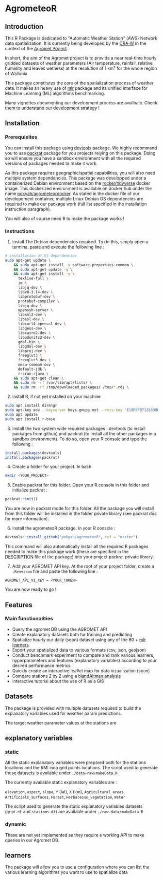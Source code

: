 
# AgrometeoR

## Introduction 

This R Package is dedicated to "Automatic Weather Station" (AWS) Network data spatialization. It is currently being developed by the [CRA-W](http://www.cra.wallonie.be) in the context of the [Agromet Project](./vignettes/presentation-agromet-project.Rmd).

In short, the aim of the Agromet project is to provide a near real-time hourly gridded datasets of weather parameters (Air temperature, rainfall, relative humidity and leaves wetness) at the resolution of 1 km² for the whole region of Wallonia

This package constitutes the core of the spatialization process of weather data. It makes an heavy use of [mlr](https://mlr.mlr-org.com/index.html) package and its unified interface for Machine Learning (ML) algorithms benchmarking.

Many vignettes documenting our development process are availbale. Check them to understand our development strategy !

## Installation

### Prerequisites

You can install this package using [devtools](https://www.rstudio.com/products/rpackages/devtools/) package. We highly recommand you to use [packrat](https://rstudio.github.io/packrat/) package for you projects relying on this package. Doing so will ensure you have a sandbox environment with all the required versions of packages needed to make it work. 

As this package requires geographic/spatial capabilities, you will also need multiple system dependencies. This package was developped under a containerized Debian environment based on the [rocker/tidyverse](https://hub.docker.com/r/rocker/tidyverse/) docker image. This dockerized environment is available on docker hub under the name [pokyah/agrometeordocker](https://hub.docker.com/r/pokyah/agrometeordocker/). As stated in the docker file of our developement container, multiple Linux Debian OS dependencies are required to make our package work (full list specified in the installation instruction paragraph).

You will also of course need R to make the package works !  

### Instructions

1. Install The Debian dependencies required. To do this, simply open a termina, paste and execute the following line : 

```bash
# installation of OS dependencies
sudo apt-get update \
    && sudo apt-get install -y software-properties-common \
    && sudo apt-get update -q \
    && sudo apt-get install -y \
      texlive-full \
      jq \
      libjq-dev \
      libv8-3.14-dev \
      libprotobuf-dev \
      protobuf-compiler \
      libjq-dev \
      openssh-server \
      libxml2-dev \
      libssl-dev \
      libcurl4-openssl-dev \
      libgeos-dev \
      libcairo2-dev \
      libudunits2-dev \
      gdal-bin \
      libgdal-dev \
      libproj-dev \
      freeglut3 \
      freeglut3-dev \
      mesa-common-dev \
      default-jdk \
      r-cran-rjava \
    && sudo apt-get clean \ 
    && sudo rm -rf /var/lib/apt/lists/ \ 
    && sudo rm -rf /tmp/downloaded_packages/ /tmp/*.rds \
```
2. Install R, if not yet installed on your machine

```bash
sudo apt install dirmngr
sudo apt-key adv --keyserver keys.gnupg.net --recv-key 'E19F5F87128899B192B1A2C2AD5F960A256A04AF'
sudo apt update
sudo apt install r-base
```

3. Install the two system wide required packages : devtools (to install packages from github) and packrat (to install all the other packages in a sandbox environment). To do so, open your R console and type the following : 

```r
install.packages(devtools)
install.packages(packrat)
```

4. Create a folder for your project. In bash 

```bash
mkdir <YOUR_PROJECT>
```

5. Enable packrat for this folder. Open your R console in this folder and initialize packrat :

```r
packrat::init()
```

You are now in packrat mode for this folder. All the package you will install from this folder will be installed in the folder private library (see packrat doc for more information).

6. Install the agrometeoR package. In your R console : 

```r
devtools::install_github("pokyah/agrometeoR", ref = "master")
```

This command will also automatically install all the required R packages needed to make this package work (these are specified in the [DESCRIPTION](./DESCRIPTION) file of the package) into your project packrat private library.

7. Add your AGROMET API key. At the root of your project folder, create a `.Renviron` file and paste the following line : 

`AGROMET_API_V1_KEY = <YOUR_TOKEN>`

You are now ready to go ! 

## Features

### Main functionalities

* Query the agromet DB using the AGROMET API
* Create explanatory datasets both for training and predicting
* Spatialize hourly our daily (soon) dataset using any of the 60 + [mlr learners](https://mlr.mlr-org.com/articles/tutorial/integrated_learners.html#regression-60)
* Export your spatialized data to various formats (csv, json, geojson)
* Conduct benchmark experiment to compare and rank various learners, hyperparameters and features (explanatory variables) according to your desired performance metrics
* Quickly create an interactive leaflet map for data vizualization (soon)
* Compare stations 2 by 2 using a [blandAltman analysis](https://pokyah.github.io/AWS-Humain-comparison/reporting/Humain-SC-presentation.html#/a-potential-explanation-station-design)
* Interactive tutorial about the use of R as a GIS

## Datasets

The package is provided with multiple datasets required to build the explanatory variables used for weather param predictions.

The target weather parameter values at the stations are 

## explanatory variables

### static

All the static explanatory variables were prepared both for the stations locations and the RMI inca grid points locations. The script used to generate these datasets is available under `./data-raw/makeData.R`

The currently available static explanatory variables are :

`elevation`, `aspect`, `slope`, `Y` (lat), `X` (lon), `Agricultural_areas`, `Artificials_surfaces`, `Forest`,  `Herbaceous_vegetation`, `Water`

The script used to generate the static explanatory variables datasets (`grid.df` and `stations.df`) are available under `./raw-data/makeData.R` 

### dynamic 

These are not yet implemented as they require a working API to make queries in our Agromet DB.

## learners

The package will allow you to use a configuration where you can list the various learning algorithms you want to use to spatialize data









